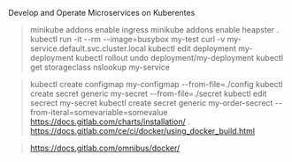 Develop and Operate Microservices on  Kuberentes

> minikube addons enable ingress 
> minikube addons enable heapster 
. 
> kubectl run -it --rm --image=busybox  my-test
> curl -v my-service.default.svc.cluster.local
> kubectl edit deployment my-deployment
> kubectl rollout undo deployment/my-deployment
> kubectl get storageclass
> nslookup my-service

> kubectl create configmap my-configmap --from-file=./config
> kubectl create secret generic my-secret --from-file=./secret
> kubectl edit secrect my-secret
> kubectl create secret generic my-order-secrect --from-iteral=somevariable=somevalue
> https://docs.gitlab.com/charts/installation/
. https://docs.gitlab.com/ce/ci/docker/using_docker_build.html

> https://docs.gitlab.com/omnibus/docker/

